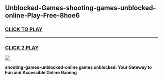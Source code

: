 
## Unblocked-Games-shooting-games-unblocked-online-Play-Free-8hoe6
<h3>
<a href="https://premium76.site?title=shooting-games-unblocked-online&ref=18A">CLICK TO PLAY</a></h3>
<hr>

<h3>
<a href="https://premium76.site?title=shooting-games-unblocked-online&ref=18A">CLICK 2 PLAY</a>
  
</h3>

<a href="https://premium76.site?title=shooting-games-unblocked-online&ref=18A"><img src="https://clearcache.store/games.png"></a>


**shooting-games-unblocked-online games unblocked: Your Gateway to Fun and Accessible Online Gaming**
